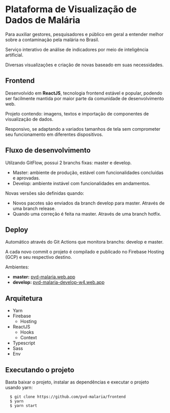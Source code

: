 # Plataforma de Visualização de Dados de Malária

Para auxiliar gestores, pesquisadores e público em geral a entender melhor sobre a contaminação pela malária no Brasil.

Serviço interativo de análise de indicadores por meio de inteligência artificial.

Diversas visualizações e criação de novas baseado em suas necessidades.

## Frontend

Desenvolvido em **ReactJS**, tecnologia frontend estável e popular, podendo ser facilmente mantida por maior parte da comunidade de desenvolvimento web.

Projeto contendo: imagens, textos e importação de componentes de visualização de dados.

Responsivo, se adaptando a variados tamanhos de tela sem comprometer seu funcionamento em diferentes dispositivos.

## Fluxo de desenvolvimento

Utilzando GitFlow, possui 2 branchs fixas: master e develop.

- Master: ambiente de produção, estável com funcionalidades concluídas e aprovadas.
- Develop: ambiente instável com funcionalidades em andamentos.

Novas versões são definidas quando:

- Novos pacotes são enviados da branch develop para master. Através de uma branch release.
- Quando uma correção é feita na master. Através de uma branch hotfix.

## Deploy

Automático através do Git Actions que monitora branchs: develop e master.

A cada novo commit o projeto é compilado e publicado no Firebase Hosting (GCP) e seu respectivo destino.

Ambientes:

- **master:**
  [pvd-malaria.web.app](pvd-malaria.web.app)
- **develop:**
  [pvd-malaria-develop-w4.web.app](https://pvd-malaria-develop-w4.web.app)

## Arquitetura

- Yarn
- Firebase
  - Hosting
- ReactJS
  - Hooks
  - Context
- Typescript
- Sass
- Env

## Executando o projeto

Basta baixar o projeto, instalar as dependências e executar o projeto usando yarn:

```
  $ git clone https://github.com/pvd-malaria/frontend
  $ yarn
  $ yarn start
```

